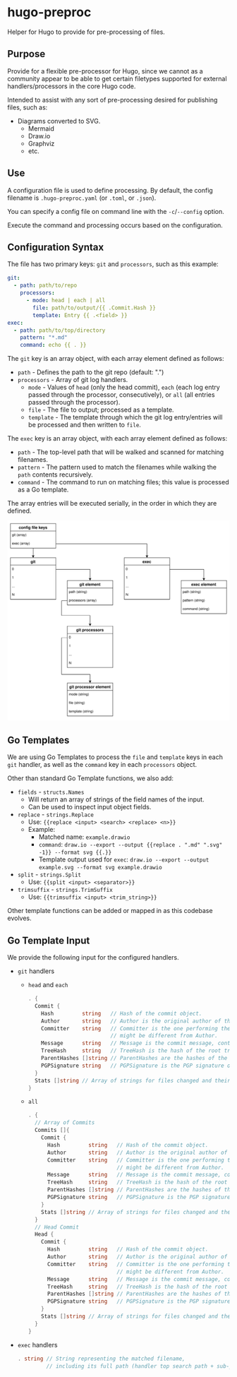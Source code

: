 # hugo-preproc

Helper for Hugo to provide for pre-processing of files.

## Purpose

Provide for a flexible pre-processor for Hugo, since we cannot as a community appear to be able to get certain filetypes supported for external handlers/processors in the core Hugo code.

Intended to assist with any sort of pre-processing desired for publishing files, such as:

* Diagrams converted to SVG.
  * Mermaid
  * Draw.io
  * Graphviz
  * etc.

## Use

A configuration file is used to define processing.  By default, the config filename is `.hugo-preproc.yaml` (or `.toml`, or `.json`).

You can specify a config file on command line with the `-c`/`--config` option.

Execute the command and processing occurs based on the configuration.

## Configuration Syntax

The file has two primary keys: `git` and `processors`, such as this example:

``` yaml
git:
  - path: path/to/repo
    processors:
      - mode: head | each | all
        file: path/to/output/{{ .Commit.Hash }}
        template: Entry {{ .<field> }}
exec:
  - path: path/to/top/directory
    pattern: "*.md"
    command: echo {{ . }}
```

The `git` key  is an array object, with each array element defined as follows:

* `path` - Defines the path to the git repo (default: ".")
* `processors` - Array of git log handlers.
  * `mode` - Values of `head` (only the head commit), `each` (each log entry passed through the processor, consecutively), or `all` (all entries passed through the processor).
  * `file` - The file to output; processed as a template.
  * `template` - The template through which the git log entry/entries will be processed and then written to `file`.

The `exec` key is an array object, with each array element defined as follows:

* `path` - The top-level path that will be walked and scanned for matching filenames.
* `pattern` - The pattern used to match the filenames while walking the `path` contents recursively.
* `command` - The command to run on matching files; this value is processed as a Go template.

The array entries will be executed serially, in the order in which they are defined.

![Configuration Data Structure](config-data-model.svg)

## Go Templates

We are using Go Templates to process the `file` and `template` keys in each `git` handler, as well as the `command` key in each `processors` object.

Other than standard Go Template functions, we also add:

* `fields` - `structs.Names`
  * Will return an array of strings of the field names of the input.
  * Can be used to inspect input object fields.
* `replace` - `strings.Replace`
  * Use: `{{replace <input> <search> <replace> <n>}}`
  * Example:
    * Matched name: `example.drawio`
    * `command`: `draw.io --export --output {{replace . ".md" ".svg" -1}} --format svg {{.}}`
    * Template output used for `exec`: `draw.io --export --output example.svg --format svg example.drawio`
* `split` - `strings.Split`
  * Use: `{{split <input> <separator>}}`
* `trimsuffix` - `strings.TrimSuffix`
  * Use: `{{trimsuffix <input> <trim_string>}}`

Other template functions can be added or mapped in as this codebase evolves.

## Go Template Input

We provide the following input for the configured handlers.

* `git` handlers
  * `head` and `each`

    ``` go
    . {
      Commit {
        Hash         string   // Hash of the commit object.
        Author       string   // Author is the original author of the commit.
        Committer    string   // Committer is the one performing the commit,
                              // might be different from Author.
        Message      string   // Message is the commit message, contains arbitrary text.
        TreeHash     string   // TreeHash is the hash of the root tree of the commit.
        ParentHashes []string // ParentHashes are the hashes of the parent commits of the commit.
        PGPSignature string   // PGPSignature is the PGP signature of the commit.
      }
      Stats []string // Array of strings for files changed and their stats.
    }
    ```

  * `all`

    ``` go
    . {
      // Array of Commits
      Commits []{
        Commit {
          Hash         string   // Hash of the commit object.
          Author       string   // Author is the original author of the commit.
          Committer    string   // Committer is the one performing the commit,
                                // might be different from Author.
          Message      string   // Message is the commit message, contains arbitrary text.
          TreeHash     string   // TreeHash is the hash of the root tree of the commit.
          ParentHashes []string // ParentHashes are the hashes of the parent commits of the commit.
          PGPSignature string   // PGPSignature is the PGP signature of the commit.
        }
        Stats []string // Array of strings for files changed and their stats.
      }
      // Head Commit
      Head {
        Commit {
          Hash         string   // Hash of the commit object.
          Author       string   // Author is the original author of the commit.
          Committer    string   // Committer is the one performing the commit,
                                // might be different from Author.
          Message      string   // Message is the commit message, contains arbitrary text.
          TreeHash     string   // TreeHash is the hash of the root tree of the commit.
          ParentHashes []string // ParentHashes are the hashes of the parent commits of the commit.
          PGPSignature string   // PGPSignature is the PGP signature of the commit.
        }
        Stats []string // Array of strings for files changed and their stats.
      }
    }
    ```

* `exec` handlers

  ``` go
  . string // String representing the matched filename,
           // including its full path (handler top search path + sub-path to file).
  ```

